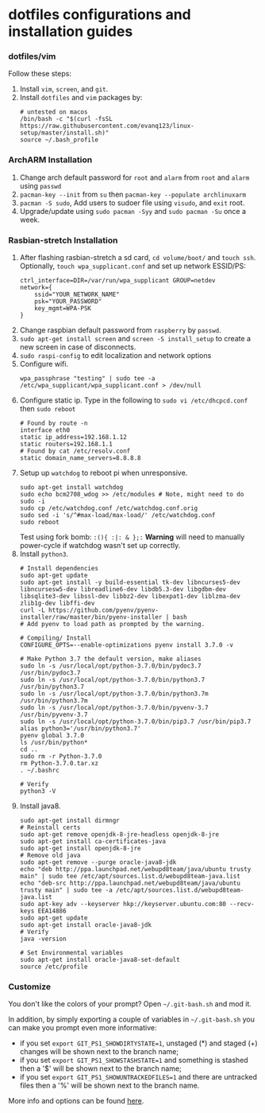 # dotfiles configurations and installation guides

### dotfiles/vim

Follow these steps:
1. Install `vim`, `screen`, and `git`.
2. Install `dotfiles` and `vim` packages by:
   ```shell
   # untested on macos
   /bin/bash -c "$(curl -fsSL https://raw.githubusercontent.com/evanq123/linux-setup/master/install.sh)"
   source ~/.bash_profile
   ```
### ArchARM Installation
1. Change arch default password for `root` and `alarm` from `root` and `alarm` using `passwd`
2. `pacman-key --init` from `su` then `pacman-key --populate archlinuxarm`
3. `pacman -S sudo`, Add users to sudoer file using `visudo`, and `exit` root.
4. Upgrade/update using `sudo pacman -Syy` and `sudo pacman -Su` once a week.


### Rasbian-stretch Installation
1. After flashing rasbian-stretch a sd card, `cd volume/boot/` and `touch ssh`.
   Optionally, `touch wpa_supplicant.conf` and set up network ESSID/PS:
   ```
   ctrl_interface=DIR=/var/run/wpa_supplicant GROUP=netdev
   network={
       ssid="YOUR_NETWORK_NAME"
       psk="YOUR_PASSWORD"
       key_mgmt=WPA-PSK
   }
   ```
2. Change raspbian default password from `raspberry` by `passwd`.
3. `sudo apt-get install screen` and `screen -S install_setup` to create a new screen in case of disconnects.
4. `sudo raspi-config` to edit localization and network options
5. Configure wifi.
   ```shell
   wpa_passphrase "testing" | sudo tee -a /etc/wpa_supplicant/wpa_supplicant.conf > /dev/null
   ```
6. Configure static ip. Type in the following to `sudo vi /etc/dhcpcd.conf` then `sudo reboot`
   ```shell
   # Found by route -n
   interface eth0
   static ip_address=192.168.1.12
   static routers=192.168.1.1
   # Found by cat /etc/resolv.conf
   static domain_name_servers=8.8.8.8
   ```
7. Setup up `watchdog` to reboot pi when unresponsive.
   ```shell
   sudo apt-get install watchdog
   sudo echo bcm2708_wdog >> /etc/modules # Note, might need to do sudo -i
   sudo cp /etc/watchdog.conf /etc/watchdog.conf.orig
   sudo sed -i 's/^#max-load/max-load/' /etc/watchdog.conf
   sudo reboot
   ```
   Test using fork bomb: `:(){ :|: & };:` **Warning** will need to manually power-cycle if watchdog wasn't set up correctly.
8. Install `python3`.
   ```shell
   # Install dependencies
   sudo apt-get update
   sudo apt-get install -y build-essential tk-dev libncurses5-dev libncursesw5-dev libreadline6-dev libdb5.3-dev libgdbm-dev libsqlite3-dev libssl-dev libbz2-dev libexpat1-dev liblzma-dev zlib1g-dev libffi-dev
   curl -L https://github.com/pyenv/pyenv-installer/raw/master/bin/pyenv-installer | bash
   # Add pyenv to load path as prompted by the warning.
   ```
   ```shell
   # Compiling/ Install
   CONFIGURE_OPTS=--enable-optimizations pyenv install 3.7.0 -v
   ```
   ```shell
   # Make Python 3.7 the default version, make aliases
   sudo ln -s /usr/local/opt/python-3.7.0/bin/pydoc3.7 /usr/bin/pydoc3.7
   sudo ln -s /usr/local/opt/python-3.7.0/bin/python3.7 /usr/bin/python3.7
   sudo ln -s /usr/local/opt/python-3.7.0/bin/python3.7m /usr/bin/python3.7m
   sudo ln -s /usr/local/opt/python-3.7.0/bin/pyvenv-3.7 /usr/bin/pyvenv-3.7
   sudo ln -s /usr/local/opt/python-3.7.0/bin/pip3.7 /usr/bin/pip3.7
   alias python3='/usr/bin/python3.7'
   pyenv global 3.7.0
   ls /usr/bin/python*
   cd ..
   sudo rm -r Python-3.7.0
   rm Python-3.7.0.tar.xz
   . ~/.bashrc
   ```
   ```shell
   # Verify
   python3 -V
   ```
9. Install java8.
   ``` shell
   sudo apt-get install dirmngr
   # Reinstall certs
   sudo apt-get remove openjdk-8-jre-headless openjdk-8-jre
   sudo apt-get install ca-certificates-java
   sudo apt-get install openjdk-8-jre
   # Remove old java
   sudo apt-get remove --purge oracle-java8-jdk
   echo "deb http://ppa.launchpad.net/webupd8team/java/ubuntu trusty main" | sudo tee /etc/apt/sources.list.d/webupd8team-java.list
   echo "deb-src http://ppa.launchpad.net/webupd8team/java/ubuntu trusty main" | sudo tee -a /etc/apt/sources.list.d/webupd8team-java.list
   sudo apt-key adv --keyserver hkp://keyserver.ubuntu.com:80 --recv-keys EEA14886
   sudo apt-get update
   sudo apt-get install oracle-java8-jdk
   # Verify
   java -version

   # Set Environmental variables
   sudo apt-get install oracle-java8-set-default
   source /etc/profile
   ```

### Customize

You don't like the colors of your prompt? Open `~/.git-bash.sh` and mod it.

In addition, by simply exporting a couple of variables in `~/.git-bash.sh` you can make you prompt even more informative:
* if you set `export GIT_PS1_SHOWDIRTYSTATE=1`, unstaged (*) and staged (+) changes will be shown next to the branch name;
* if you set `export GIT_PS1_SHOWSTASHSTATE=1` and something is stashed then a '$' will be shown next to the branch name;
* if you set `export GIT_PS1_SHOWUNTRACKEDFILES=1` and there are untracked files then a '%' will be shown next to the branch name.

More info and options can be found [here](https://git-scm.com/book/en/v2/Appendix-A%3A-Git-in-Other-Environments-Git-in-Bash).
